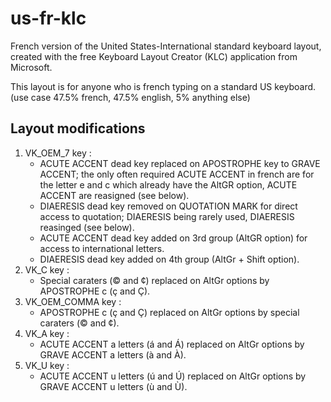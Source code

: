 # us-fr-klc

 French version of the United States-International standard keyboard layout, created with the free Keyboard Layout Creator (KLC) application from Microsoft.

 This layout is for anyone who is french typing on a standard US keyboard. (use case 47.5% french, 47.5% english, 5% anything else)

## Layout modifications

1. VK_OEM_7 key :
    - ACUTE ACCENT dead key replaced on APOSTROPHE key to GRAVE ACCENT; the only often required ACUTE ACCENT in french are for the letter e and c which already have the AltGR option, ACUTE ACCENT are reasigned (see below).
    - DIAERESIS dead key removed on QUOTATION MARK for direct access to quotation; DIAERESIS being rarely used, DIAERESIS reasinged (see below).
    - ACUTE ACCENT dead key added on 3rd group (AltGR option) for access to international letters.
    - DIAERESIS dead key added on 4th group (AltGr + Shift option).
2. VK_C key :
    - Special caraters (© and ¢) replaced on AltGr options by APOSTROPHE c (ç and Ç).
3. VK_OEM_COMMA key :
    - APOSTROPHE c (ç and Ç) replaced on AltGr options by special caraters (© and ¢).
4. VK_A key :
    - ACUTE ACCENT a letters (á and Á) replaced on AltGr options by GRAVE ACCENT a letters (à and À).
5. VK_U key :
    - ACUTE ACCENT u letters (ú and Ú) replaced on AltGr options by GRAVE ACCENT u letters (ù and Ù).
